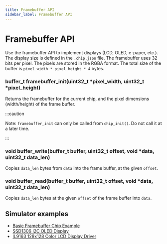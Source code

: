 ```yaml
---
title: Framebuffer API
sidebar_label: Framebuffer API
---
```


# Framebuffer API

Use the framebuffer API to implement displays (LCD, OLED, e-paper, etc.). The display size is defined in the `.chip.json` file. The framebuffer uses 32 bits per pixel. The pixels are stored in the RGBA format. The total size of the buffer is `pixel_width * pixel_height * 4` bytes.

### buffer_t framebuffer_init(uint32_t *pixel_width, uint32_t *pixel_height)

Returns the framebuffer for the current chip, and the pixel dimensions (width/height) of the frame buffer.

:::caution

Note: `framebuffer_init` can only be called from `chip_init()`. Do not call it at a later time.

:::

### void buffer_write(buffer_t buffer, uint32_t offset, void \*data, uint32_t data_len)

Copies `data_len` bytes from `data` into the frame buffer, at the given `offset`.

### void buffer_read(buffer_t buffer, uint32_t offset, void \*data, uint32_t data_len)

Copies `data_len` bytes at the given `offset` of the frame buffer into `data`.

## Simulator examples

- [Basic Framebuffer Chip Example](https://wokwi.com/projects/330503863007183442)
- [SSD1306 I2C OLED Display](https://wokwi.com/projects/371050937178768385)
- [IL9163 128x128 Color LCD Display Driver](https://wokwi.com/projects/333332561949360723)
